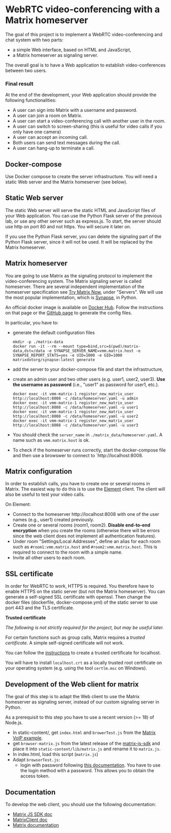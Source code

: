 WebRTC video-conferencing with a Matrix homeserver
==================================================

The goal of this project is to implement a WebRTC video-conferencing and chat system with two parts:

* a simple Web interface, based on HTML and JavaScript,
* a Matrix homeserver as signaling server.

The overall goal is to have a Web application to establish video-conferences between two users. 

### Final result
At the end of the development, your Web application should provide the following functionalities:

* A user can sign into Matrix with a username and password.
* A user can join a room on Matrix.
* A user can start a video-conferencing call with another user in the room.
* A user can switch to screen-sharing (this is useful for video calls if you only have one camera)
* A user can accept an incoming call.
* Both users can send text messages during the call.
* A user can hang-up to terminate a call.


Docker-compose
--------------

Use Docker compose to create the server infrastructure. You will need a static Web server and the Matrix homeserver (see below).


Static Web server
-----------------

The static Web server will serve the static HTML and JavaScript files of your Web application. You can use the Python Flask server of the previous lab, or use any other server such as express.js. To start, the server should use http on port 80 and not https. You will secure it later on.

If you use the Python Flask server, you can delete the signaling part of the Python Flask server, since it will not be used. It will be replaced by the Matrix homeserver.


Matrix homeserver
-----------------

You are going to use Matrix as the signaling protocol to implement the video-conferencing system.  The Matrix signaling server is called homeserver. There are several independent implementation of the homeserver specification see [Try Matrix Now](https://matrix.org/docs/projects/try-matrix-now), under "Servers".
We will use the most popular implementation, which is [Synapse](https://matrix.org/docs/guides/installing-synapse), in Python.

An official docker image is available on [Docker Hub](https://matrix.org/docs/guides/installing-synapse). Follow the instructions on that page or the [GitHub page](https://github.com/matrix-org/synapse/tree/master/docker) to generate the config files.

In particular, you have to:

* generate the default configuration files
  ```
  mkdir -p ./matrix-data
  docker run -it --rm --mount type=bind,src=$(pwd)/matrix-data,dst=/data -e SYNAPSE_SERVER_NAME=vmm.matrix.host -e SYNAPSE_REPORT_STATS=yes -e UID=1000 -e GID=1000 matrixdotorg/synapse:latest generate
  ```
* add the server to your docker-compose file and start the infrastructure,
* create an admin user and two other users (e.g. user1, user2, user3). **Use the username as password** (i.e., "user1" as password for user1, etc.).
  ```
  docker exec -it vmm-matrix-1 register_new_matrix_user http://localhost:8008 -c /data/homeserver.yaml -u admin
  docker exec -it vmm-matrix-1 register_new_matrix_user http://localhost:8008 -c /data/homeserver.yaml -u user1
  docker exec -it vmm-matrix-1 register_new_matrix_user http://localhost:8008 -c /data/homeserver.yaml -u user2
  docker exec -it vmm-matrix-1 register_new_matrix_user http://localhost:8008 -c /data/homeserver.yaml -u user3
  ```

* You should check the `server_name` in `./matrix_data/homeserver.yaml`. A name such as `vmm.matrix.host` is ok.
* To check if the homeserver runs correctly, start the docker-compose file and then use a browswer to connect to `http://localhost:8008.


Matrix configuration
--------------------

In order to establish calls, you have to create one or several rooms in Matrix. The easiest way to do this is to use the [Element](https://element.io/) client. The client will also be useful to test your video calls.

On Element:
* Connect to the homeserver http://localhost:8008 with one of the user names (e.g., user1) created previously.
* Create one or several rooms (room1, room2). **Disable end-to-end encryption** when you create the rooms (otherwise there will be errors since the web client does not implement all authentication features).
* Under room "Settings/Local Addresses", define an alias for each room such as `#room1:vmm.matrix.host` and `#room2:vmm.matrix.host`. This is required to connect to the room with a simple name.
* Invite all other users to each room.


SSL certificate
---------------

In order for WebRTC to work, HTTPS is required. You therefore have to enable HTTPS on the static server (but not the Matrix homeserver). You can generate a self-signed SSL certificate with openssl.  Then change the docker files (dockerfile, docker-compose.yml) of the static server to use port 443 and the TLS certificate.

**Trusted certificate**

*The following is not strictly required for the project, but may be useful later.*

For certain functions such as group calls, Matrix requires a *trusted certificate*. A simple self-signed certificate will not work.

You can follow the [instructions](https://letsencrypt.org/docs/certificates-for-localhost/) to create a trusted certificate for localhost. 

You will have to install `localhost.crt` as a locally trusted root certificate on your operating system (e.g. using the tool `certlm.msc` on Windows).

<!--
### Matrix homeserver

To enable HTTPS on the Matrix homeserver, follow the instructions for the [Synapse docker installation](https://github.com/matrix-org/synapse/tree/master/docker#tls-support). You can enable TLS directly on Synapse, instead of using a reverse proxy.
-->

Development of the Web client for matrix
----------------------------------------

The goal of this step is to adapt the Web client to use the Matrix homeserver as signaling server, instead of our custom signaling server in Python.

As a prerequisit to this step you have to use a recent version (>= 18) of Node.js.

* In static-content/, get `index.html` and `browerTest.js` from the [Matrix VoIP example](https://github.com/matrix-org/matrix-js-sdk/tree/master/examples/voip).
* get `browser-matrix.js` from the latest release of the [matrix-js-sdk](https://github.com/matrix-org/matrix-js-sdk/releases) and place it into `static-content/lib/matrix.js` and rename it to `matrix.js`.
* In index.html, load this script (`matrix.js`)
* Adapt `browserTest.js`:
  * login with password following [this documentation](https://matrix.org/docs/guides/usage-of-the-matrix-js-sdk#login-with-an-access-token). You have to use the login method with a password. This allows you to obtain the access token.

Documentation
-------------

To develop the web client, you should use the following documentation:

* [Matrix JS SDK doc](https://github.com/matrix-org/matrix-js-sdk/)
* [MatrixClient doc](http://matrix-org.github.io/matrix-js-sdk/stable/classes/MatrixClient.html)
* [Matrix documentation](https://matrix.org/discover/)

<!--
OLM:
See http://matrix-org.github.io/matrix-js-sdk/23.5.0/index.html#end-to-end-encryption-support
Use Olm 3.2.8 from https://gitlab.matrix.org/api/v4/projects/27/packages/npm/@matrix-org/olm/-/@matrix-org/olm-3.2.8.tgz
-->
